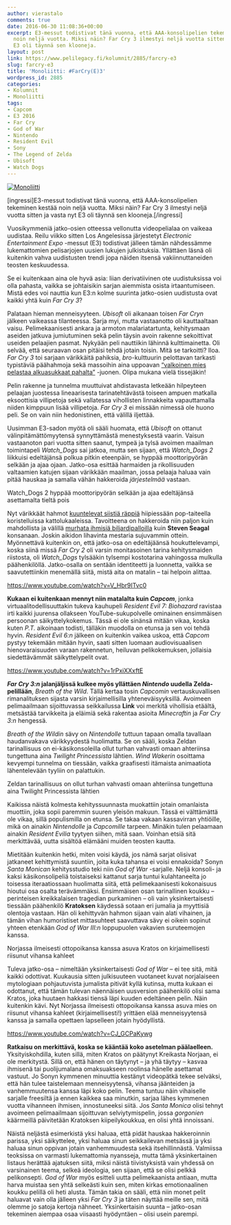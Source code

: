 ```yaml
---
author: vierastalo
comments: true
date: 2016-06-30 11:08:36+00:00
excerpt: E3-messut todistivat tänä vuonna, että AAA-konsolipelien tekeminen kestää
  noin neljä vuotta. Miksi näin? Far Cry 3 ilmestyi neljä vuotta sitten ja vasta nyt
  E3 oli täynnä sen klooneja.
layout: post
link: https://www.pelilegacy.fi/kolumnit/2885/farcry-e3
slug: farcry-e3
title: 'Monoliitti: #FarCry(E)3'
wordpress_id: 2885
categories:
- Kolumnit
- Monoliitti
tags:
- Capcom
- E3 2016
- Far Cry
- God of War
- Nintendo
- Resident Evil
- Sony
- The Legend of Zelda
- Ubisoft
- Watch Dogs
---
```


[![Monoliitti](https://www.pelilegacy.fi/wp-content/uploads/2016/06/farcrye3.jpg)](https://www.pelilegacy.fi/wp-content/uploads/2016/06/farcrye3.jpg)

[ingressi]E3-messut todistivat tänä vuonna, että AAA-konsolipelien tekeminen kestää noin neljä vuotta. Miksi näin? Far Cry 3 ilmestyi neljä vuotta sitten ja vasta nyt E3 oli täynnä sen klooneja.[/ingressi]

Vuosikymmeniä jatko-osien otteessa vellonutta videopelialaa on vaikeaa uudistaa. Reilu viikko sitten Los Angelesissa järjestetyt _Electronic Entertainment Expo_ -messut (E3) todistivat jälleen tämän nähdessämme lukemattomien pelisarjojen uusien lukujen julkistuksia. Yllättäen läsnä oli kuitenkin vahva uudistusten trendi jopa näiden itsensä vakiinnuttaneiden teosten keskuudessa.

Se ei kuitenkaan aina ole hyvä asia: liian derivatiivinen ote uudistuksissa voi olla pahasta, vaikka se johtaisikin sarjan aiemmista osista irtaantumiseen. Mistä edes voi nauttia kun E3:n kolme suurinta jatko-osien uudistusta ovat kaikki yhtä kuin _Far Cry 3_?

Palataan hieman menneisyyteen. _Ubisoft_ oli aikanaan toisen _Far Cryn_ jälkeen vaikeassa tilanteessa. Sarja myi, mutta vastaanotto oli kauttaaltaan vaisu. Pelimekaanisesti ankara ja armoton malariatartunta, kehitysmaan aseiden jatkuva jumiutuminen sekä pelin täysin avoin rakenne sekoittivat useiden pelaajien pasmat. Nykyään peli nauttiikin lähinnä kulttimainetta. Oli selvää, että seuraavan osan pitäisi tehdä jotain toisin. Mitä se tarkoitti? Iloa. _Far Cry 3_ toi sarjaan värikkäitä pahiksia, _bro_-kulttuurin pelottavan tarkasti typistäviä päähahmoja sekä massoihin aina uppoavan [“valkoinen mies pelastaa alkuasukkaat pahalta”](https://www.rockpapershotgun.com/2012/12/04/what-i-loathe-about-far-cry-3/) -juonen. Olipa mukana vielä tissejäkin!

Pelin rakenne ja tunnelma muuttuivat ahdistavasta letkeään hilpeyteen pelaajan juostessa lineaarisesta tarinatehtävästä toiseen ampuen matkalla eksoottisia villipetoja sekä vallatessa vihollisten linnakkeita vapauttamalla niiden kimppuun lisää villipetoja. _Far Cry 3_ ei missään nimessä ole huono peli. Se on vain niin hedonistinen, että välillä iljettää.

Uusimman E3-sadon myötä oli sääli huomata, että _Ubisoft_ on ottanut välinpitämättömyytensä synnyttämästä menestyksestä vaarin. Vaisun vastaanoton pari vuotta sitten saanut, tympeä ja tylsä avoimen maailman toimintapeli _Watch_Dogs_ sai jatkoa, mutta sen sijaan, että _Watch_Dogs 2_ liikkuisi edeltäjänsä polkua pitkin eteenpäin, se hyppää moottoripyörän selkään ja ajaa ojaan. Jatko-osa esittää harmaiden ja rikollisuuden valtaamien katujen sijaan värikkään maailman, jossa pelaaja haluaa vain pitää hauskaa ja samalla vähän hakkeroida _järjestelmää_ vastaan.

<div class="pullquote">Watch_Dogs 2 hyppää moottoripyörän selkään ja ajaa edeltäjänsä asettamalta tieltä pois</div>

Nyt värikkäät hahmot [kuuntelevat siistiä räppiä](https://youtu.be/243NzPs0vG4?t=6m51s) hiipiessään pop-taiteella koristelluissa kattolukaaleissa. Tavoitteena on hakkeroida niin paljon kuin mahdollista ja välillä [murhata ihmisiä biljardipalloilla](https://youtu.be/m2qEYCuFxGs?t=9m35s) kuin **Steven Seagal** konsanaan. Joskin aikidon lihavinta mestaria sujuvammin ottein. Myönnettävä kuitenkin on, että jatko-osa on edeltäjäänsä houkuttelevampi, koska siinä missä _Far Cry 2_ oli varsin monitasoinen tarina kehitysmaiden riistosta, oli _Watch_Dogs_ tylsääkin tylsempi kostotarina vahingossa mulkulla päähenkilöllä. Jatko-osalla on sentään identiteetti ja luonnetta, vaikka se saavutettiinkin menemällä siitä, mistä aita on matalin – tai helpoin alittaa.

https://www.youtube.com/watch?v=V_Hbr9ITvc0



**Kukaan ei kuitenkaan mennyt niin matalalta kuin _Capcom_**, jonka virtuaalitodellisuuttakin tukeva kauhupeli _Resident Evil 7: Biohazard_ ravistaa irti kaikki juurensa ollakseen YouTube-sukupolvelle ominainen ensimmäisen persoonan säikyttelykokemus. Tässä ei ole sinänsä mitään vikaa, koska kuten _P.T._ aikoinaan todisti, tälläkin muodolla on etunsa ja sen voi tehdä hyvin. _Resident Evil 6:n_ jälkeen on kuitenkin vaikea uskoa, että _Capcom_ pystyy tekemään mitään hyvin, saati sitten luomaan audiovisuaalisen hienovaraisuuden varaan rakennetun, heiluvan pelikokemuksen, jollaisia siedettävämmät säikyttelypelit ovat.

https://www.youtube.com/watch?v=1rPxiXXxftE



**_Far Cry 3:n_ jalanjäljissä kulkee myös yllättäen _Nintendo_ uudella Zelda-pelillään**, _Breath of the Wild_. Tällä kertaa tosin _Capcomin_ vertauskuvallisen rimanalituksen sijasta varsin kirjaimellisilla yhteneväisyyksillä. Avoimeen pelimaailmaan sijoittuvassa seikkailussa **Link** voi merkitä vihollisia etäältä, metsästää tarvikkeita ja eläimiä sekä rakentaa asioita _Minecraftin_ ja _Far Cry 3:n_ hengessä.

_Breath of the Wildin_ sävy on _Nintendolle_ tuttuun tapaan omalla tavallaan haudanvakava värikkyydestä huolimatta. Se on sääli, koska Zeldan tarinallisuus on ei-käsikonsoleilla ollut turhan vahvasti omaan ahteriinsa tungettuna aina _Twilight Princessista_ lähtien. _Wind Wakerin_ osoittama kevyempi tunnelma on tiessään, vaikka graafisesti itämaista animaatiota lähentelevään tyyliin on palattukin.

<div class="pullquote">Zeldan tarinallisuus on ollut turhan vahvasti omaan ahteriinsa tungettuna aina Twilight Princessista lähtien</div>

Kaikissa näistä kolmesta kehityssuunnasta muokattiin jotain omanlaista muottiin, joka sopii paremmin suuren yleisön makuun. Tässä ei välttämättä ole vikaa, sillä populismilla on etunsa. Se takaa vakaan kassavirran yhtiöille, mikä on ainakin _Nintendolle_ ja _Capcomille_ tarpeen. Minäkin tulen pelaamaan ainakin _Resident Evilia_ tyytyen siihen, mitä saan. Voinhan etsiä sitä merkittävää, uutta sisältöä elämääni muiden teosten kautta.

Mietitään kuitenkin hetki, miten voisi käydä, jos nämä sarjat olisivat jatkaneet kehittymistä suuntiin, joita kuka tahansa ei voisi ennakoida? Sonyn _Santa Monican_ kehitysstudio teki niin _God of War_ -sarjalle. Neljä konsoli- ja kaksi käsikonsolipeliä toistaiseksi kattanut sarja tuntui kulahtaneelta jo toisessa iteraatiossaan huolimatta siitä, että pelimekaanisesti kokonaisuus hioutui osa osalta terävämmäksi. Ensimmäisen osan tarinallinen koukku – perinteisen kreikkalaisen tragedian purkaminen – oli vain yksinkertaisesti tiessään päähenkilö **Kratoksen** käydessä sotaan eri jumalia ja myyttisiä olentoja vastaan. Hän oli kehittyvän hahmon sijaan vain alati vihainen, ja tämän vihan humoristiset mittasuhteet saavuttava sävy ei oikein sopinut yhteen etenkään _God of War III:n_ loppupuolen vakavien suruteemojen kanssa.

<div class="pullquote">Norjassa ilmeisesti ottopoikansa kanssa asuva Kratos on kirjaimellisesti riisunut vihansa kahleet</div>

Tuleva jatko-osa – nimeltään yksinkertaisesti _God of War_ – ei tee sitä, mitä kaikki odottivat. Kuukausia sitten julkisuuteen vuotaneet kuvat norjalaiseen mytologiaan pohjautuvista jumalista pitivät kyllä kutinsa, mutta kukaan ei odottanut, että tämän tulevan näennäisen uusversion päähenkilö olisi sama Kratos, joka huutaen hakkasi tiensä läpi kuuden edeltäneen pelin. Näin kuitenkin kävi. Nyt Norjassa ilmeisesti ottopoikansa kanssa asuva mies on riisunut vihansa kahleet (kirjaimellisesti!) yrittäen elää menneisyytensä kanssa ja samalla opettaen lapselleen jotain hyödyllistä.

https://www.youtube.com/watch?v=CJ_GCPaKywg



**Ratkaisu on merkittävä, koska se kääntää koko asetelman päälaelleen.** Yksityiskohdilla, kuten sillä, miten Kratos on päätynyt Kreikasta Norjaan, ei ole merkitystä. Sillä on, että hänen on täytynyt – ja yhä täytyy – kasvaa ihmisenä tai puolijumalana omaksuakseen roolinsa hänelle asettamat vastuut. Jo Sonyn kymmenen minuuttia kestänyt videopätkä tekee selväksi, että hän tulee taistelemaan menneisyytensä, vihansa jäänteiden ja vanhemmuutensa kanssa läpi koko pelin. Teema tuntuu näin vihaiselle sarjalle freesiltä ja ennen kaikkea saa minutkin, sarjaa lähes kymmenen vuotta vihanneen ihmisen, innostuneeksi siitä. Jos _Santa Monica_ olisi tehnyt avoimeen pelimaailmaan sijoittuvan selviytymispelin, jossa _gorgonien_ käärmeillä päivitetään Kratoksen kiipeilykoukkua, en olisi yhtä innoissani.

Näistä neljästä esimerkistä yksi haluaa, että pidät hauskaa hakkeroinnin parissa, yksi säikyttelee, yksi haluaa sinun seikkailevan metsässä ja yksi haluaa sinun oppivan jotain vanhemmuudesta sekä itsehillinnästä. Valmiissa teoksissa on varmasti lukemattomia nyansseja, mutta tämä yksinkertainen listaus herättää ajatuksen siitä, miksi näistä tiivistyksistä vain yhdessä on varsinainen teema, selkeä ideologia, sen sijaan, että se olisi pelkkä pelikonsepti. _God of War_ myös esitteli uutta pelimekaanista antiaan, mutta harva muistaa sen yhtä selkeästi kuin sen, miten kirkas emotionaalinen koukku pelillä oli heti alusta. Tämän takia on sääli, että niin monet pelit haluavat vain olla jälleen yksi _Far Cry 3_ ja täten näyttää meille sen, mitä olemme jo satoja kertoja nähneet. Yksinkertaisin suunta – jatko-osan tekeminen aiempaa osaa viisaasti hyödyntäen – olisi usein parempi.
